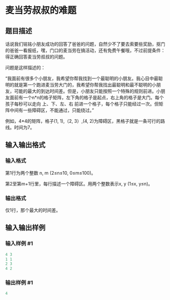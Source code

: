 # 麦当劳叔叔的难题

## 题目描述

话说我们铭铭小朋友成功的回答了爸爸的问题，自然少不了要去索要些奖励，抠门的爸爸一看报纸，嘿，门口的麦当劳在搞活动，还有免费午餐哦，不过前提条件：得正确回答麦当劳叔叔的问题。

问题是这样描述的：

“我面前有很多个小朋友，我希望你帮我找到一个最聪明的小朋友。我心目中最聪明的就是第一个跑进麦当劳大门的，我希望你帮我找出最聪明和最不聪明的小朋友，可能的最大的到达时间差。但是，小朋友只能按照一个特殊的规则前进。小朋友面前有一个n\*n的格子矩阵，左下角的格子是起点，右上角的格子是大门。每个孩子每秒可以走向 上、下、左、右 前进一个格子，每个格子只能经过一次。但矩阵中间有一些障碍区，不能通过，只能绕过。”

例如，4\*4的矩阵，格子(1, 1),（2, 3）,(4, 2)为障碍区，黑格子就是一条可行的路线。时间为7。

## 输入输出格式

### 输入格式

第1行为两个整数 n, m (2≤n≤10, 0≤m≤100)。

第2至第m+1行里，每行描述一个障碍区。用两个整数表示x, y (1≤x, y≤n)。

### 输出格式

仅1行，那个最大的时间差。

## 输入输出样例

### 输入样例 #1

```cpp
4 3
1 1
2 3
4 2

```
### 输出样例 #1

```cpp
4
```


